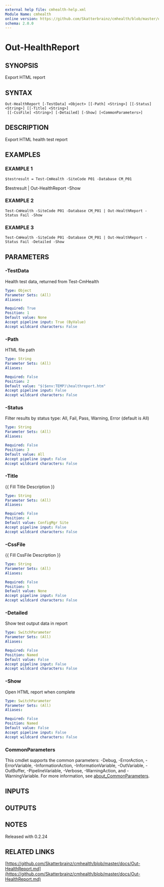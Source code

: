 ```yaml
---
external help file: cmhealth-help.xml
Module Name: cmhealth
online version: https://github.com/Skatterbrainz/cmhealth/blob/master/docs/Out-HealthReport.md
schema: 2.0.0
---
```


# Out-HealthReport

## SYNOPSIS
Export HTML report

## SYNTAX

```
Out-HealthReport [-TestData] <Object> [[-Path] <String>] [[-Status] <String>] [[-Title] <String>]
 [[-CssFile] <String>] [-Detailed] [-Show] [<CommonParameters>]
```

## DESCRIPTION
Export HTML health test report

## EXAMPLES

### EXAMPLE 1
```
$testresult = Test-CmHealth -SiteCode P01 -Database CM_P01
```

$testresult | Out-HealthReport -Show

### EXAMPLE 2
```
Test-CmHealth -SiteCode P01 -Database CM_P01 | Out-HealthReport -Status Fail -Show
```

### EXAMPLE 3
```
Test-CmHealth -SiteCode P01 -Database CM_P01 | Out-HealthReport -Status Fail -Detailed -Show
```

## PARAMETERS

### -TestData
Health test data, returned from Test-CmHealth

```yaml
Type: Object
Parameter Sets: (All)
Aliases:

Required: True
Position: 1
Default value: None
Accept pipeline input: True (ByValue)
Accept wildcard characters: False
```

### -Path
HTML file path

```yaml
Type: String
Parameter Sets: (All)
Aliases:

Required: False
Position: 2
Default value: "$($env:TEMP)\healthreport.htm"
Accept pipeline input: False
Accept wildcard characters: False
```

### -Status
Filter results by status type: All, Fail, Pass, Warning, Error (default is All)

```yaml
Type: String
Parameter Sets: (All)
Aliases:

Required: False
Position: 3
Default value: All
Accept pipeline input: False
Accept wildcard characters: False
```

### -Title
{{ Fill Title Description }}

```yaml
Type: String
Parameter Sets: (All)
Aliases:

Required: False
Position: 4
Default value: ConfigMgr Site
Accept pipeline input: False
Accept wildcard characters: False
```

### -CssFile
{{ Fill CssFile Description }}

```yaml
Type: String
Parameter Sets: (All)
Aliases:

Required: False
Position: 5
Default value: None
Accept pipeline input: False
Accept wildcard characters: False
```

### -Detailed
Show test output data in report

```yaml
Type: SwitchParameter
Parameter Sets: (All)
Aliases:

Required: False
Position: Named
Default value: False
Accept pipeline input: False
Accept wildcard characters: False
```

### -Show
Open HTML report when complete

```yaml
Type: SwitchParameter
Parameter Sets: (All)
Aliases:

Required: False
Position: Named
Default value: False
Accept pipeline input: False
Accept wildcard characters: False
```

### CommonParameters
This cmdlet supports the common parameters: -Debug, -ErrorAction, -ErrorVariable, -InformationAction, -InformationVariable, -OutVariable, -OutBuffer, -PipelineVariable, -Verbose, -WarningAction, and -WarningVariable. For more information, see [about_CommonParameters](http://go.microsoft.com/fwlink/?LinkID=113216).

## INPUTS

## OUTPUTS

## NOTES
Released with 0.2.24

## RELATED LINKS

[https://github.com/Skatterbrainz/cmhealth/blob/master/docs/Out-HealthReport.md](https://github.com/Skatterbrainz/cmhealth/blob/master/docs/Out-HealthReport.md)

